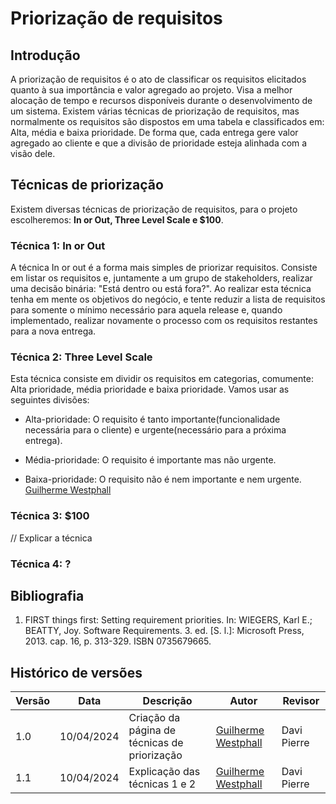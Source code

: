 # Priorização de requisitos

## Introdução

A priorização de requisitos é o ato de classificar os requisitos elicitados quanto à sua importância e valor agregado ao projeto. Visa a melhor alocação de tempo e recursos disponíveis durante o desenvolvimento de um sistema. Existem várias técnicas de priorização de requisitos, mas normalmente os requisitos são dispostos em uma tabela e classificados em: Alta, média e baixa prioridade. De forma que, cada entrega gere valor agregado ao cliente e que a divisão de prioridade esteja alinhada com a visão dele. 

## Técnicas de priorização

Existem diversas técnicas de priorização de requisitos, para o projeto escolheremos: **In or Out, Three Level Scale e $100**.

### Técnica 1: In or Out

A técnica In or out é a forma mais simples de priorizar requisitos. Consiste em listar os requisitos e, juntamente a um grupo de stakeholders, realizar uma decisão binária: "Está dentro ou está fora?". Ao realizar esta técnica tenha em mente os objetivos do negócio, e tente reduzir a lista de requisitos para somente o mínimo necessário para aquela release e, quando implementado, realizar novamente o processo com os requisitos restantes para a nova entrega.

### Técnica 2: Three Level Scale

Esta técnica consiste em dividir os requisitos em categorias, comumente: Alta prioridade, média prioridade e baixa prioridade. Vamos usar as seguintes divisões:

- Alta-prioridade: O requisito é tanto importante(funcionalidade necessária para o cliente) e urgente(necessário para a próxima entrega).
  
- Média-prioridade: O requisito é importante mas não urgente.
  
- Baixa-prioridade: O requisito não é nem importante e nem urgente.
[Guilherme Westphall](https://github.com/west7)
### Técnica 3: $100

// Explicar a técnica

### Técnica 4: ?

## Bibliografia

1. FIRST things first: Setting requirement priorities. In: WIEGERS, Karl E.; BEATTY, Joy. Software Requirements. 3. ed. [S. l.]: Microsoft Press, 2013. cap. 16, p. 313-329. ISBN 0735679665.

## Histórico de versões

| Versão | Data       | Descrição                                    | Autor                                           | Revisor |
| ------ | ---------- | -------------------------------------------- | ----------------------------------------------- | ------- |
| 1.0    | 10/04/2024 | Criação da página de técnicas de priorização | [Guilherme Westphall](https://github.com/west7) | Davi Pierre      |
| 1.1| 10/04/2024 | Explicação das técnicas 1 e 2 | [Guilherme Westphall](https://github.com/west7) | Davi Pierre |   
